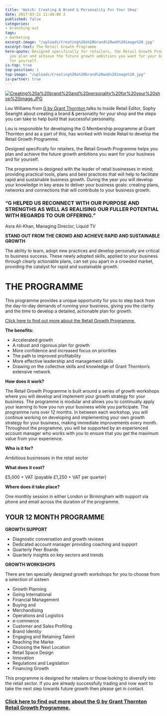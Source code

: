 ```yaml
---
title: 'Watch: Creating A Brand & Personality For Your Shop'
date: 2017-03-21 11:49:00 Z
published: false
categories:
- branching-out
tags:
- marketing
excerpt-image: "/uploads/Creating%20a%20brand%20web%20image%20.jpg"
excerpt-text: The Retail Growth Programme
hero-quote: Designed specifically for retailers, the Retail Growth Programme helps
  you plan and achieve the future growth ambitions you want for your business and
  for yourself.
is-top: true
top-position: 1
top-image: "/uploads/Creating%20a%20brand%20web%20image%20.jpg"
is-partner: true
---
```


[![Creating%20a%20brand%20and%20personality%20for%20your%20shop%20image.JPG](/uploads/Creating%20a%20brand%20and%20personality%20for%20your%20shop%20image.JPG)](http://lp.events.ascential.com/GT-Creating-a-brand.html)

Lou Williams from [G by Grant Thornton ](http://g.grantthornton.co.uk/explore/) talks to Inside Retail Editor, Sophy Searight about creating a brand & personality for your shop and the steps you can take to help build that successful personality.

Lou is responsible for developing the G Membership programme at Grant Thornton and as a part of this, has worked with Inside Retail to develop the Retail Growth Programme.

Designed specifically for retailers, the Retail Growth Programme helps you plan and achieve the future growth ambitions you want for your business and for yourself.

The programme is designed with the leader of retail businesses in mind; providing practical tools, plans and best practices that will help to facilitate rapid and sustainable business growth. During the year you will develop your knowledge in key areas to deliver your business goals: creating plans, networks and connections that will contribute to your business growth.

### **“G HELPED US RECONNECT WITH OUR PURPOSE AND STRENGTHS AS WELL AS REALISING OUR FULLER POTENTIAL WITH REGARDS TO OUR OFFERING.”**
Asra Ali-Khan,
Managing Director, Liquid TV

**STAND OUT FROM THE CROWD AND ACHIEVE RAPID AND SUSTAINABLE GROWTH**

The ability to learn, adopt new practices and develop personally are critical to business success. These newly adopted skills, applied to your business through clearly actionable plans, can set you apart in a crowded market, providing the catalyst for rapid and sustainable growth.

# **THE PROGRAMME**

This programme provides a unique opportunity for you to step back from the day-to-day demands of running your business, giving you the clarity and the time to develop a detailed, actionable plan for growth.

[Click here to find out more about the Retail Growth Programme.](http://lp.events.ascential.com/IR-Client-Forms_Grant-Thornton-Page.html)

**The benefits:**
* Accelerated growth
* A robust and rigorous plan for growth
* More confidence and increased focus on priorities
* The path to improved profitability
* More effective leadership and management skills
* Drawing on the collective skills and knowledge of Grant Thornton’s extensive network


**How does it work?**

The Retail Growth Programme is built around a series of growth workshops where you will develop and implement your growth strategy for your business. The programme is modular and allows you to continually apply your learning to how you run your business while you participate. The programme runs over 12 months. In between each workshop, you will continue working on developing and implementing your own growth strategy for your business, making immediate improvements every month.
Throughout the programme, you will be supported by an experienced account manager who works with you to ensure that you get the maximum value from your experience.

**Who is it for?**

Ambitious businesses in the retail sector

**What does it cost?**

£5,000 + VAT (payable £1,250 + VAT per quarter)

**Where does it take place?**

One monthly session in either London or Birmingham with support via phone and email across the duration of the programme.



## **YOUR 12 MONTH PROGRAMME**



**GROWTH SUPPORT**
* Diagnostic conversation and growth reviews
* Dedicated account manager providing coaching and support
* Quarterly Peer Boards
* Quarterly insights on key sectors and trends

**GROWTH WORKSHOPS**

There are ten specially designed growth workshops for you to choose from a selection of sixteen
* Growth Planning
* Going International
* Financial Management
* Buying and
* Merchandising
* Operations and Logistics
* e-commerce
* Customer and Sales Profiling
* Brand Identity
* Engaging and Retaining Talent
* Reaching the Marke
* Choosing the Next Location
* Retail Space Design
* Innovation
* Regulations and Legislation
* Financing Growth


This programme is designed for retailers or those looking to diversify into the retail sector. If you are already successfully trading and now want to take the next step towards future growth then please get in contact.

### [Click here to find out more about the G by Grant Thornton Retail Growth Programme.](http://lp.events.ascential.com/IR-Client-Forms_Grant-Thornton-Page.html)

